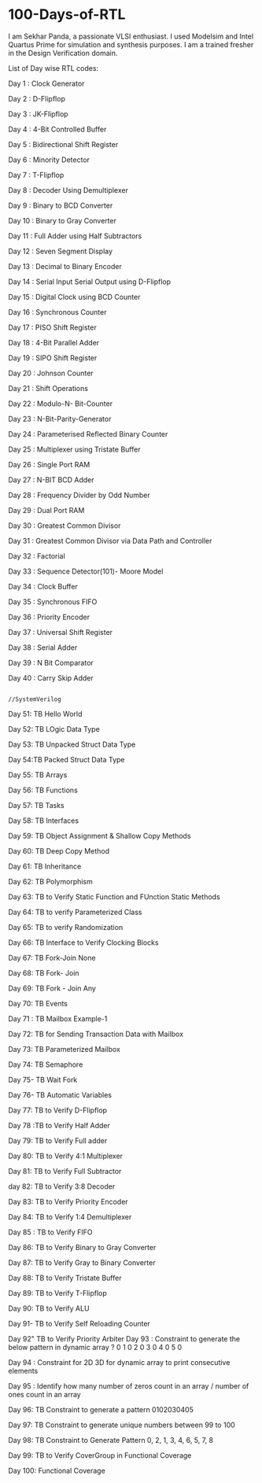 # 100-Days-of-RTL
I am Sekhar Panda, a passionate VLSI enthusiast. I used Modelsim and Intel Quartus Prime for simulation and synthesis purposes. I am a trained fresher in the Design Verification domain.

List of Day wise RTL codes:

Day 1 : Clock Generator

Day 2 : D-Flipflop

Day 3 : JK-Flipflop

Day 4 : 4-Bit Controlled Buffer

Day 5 : Bidirectional Shift Register

Day 6 : Minority Detector

Day 7 : T-Flipflop

Day 8 : Decoder Using Demultiplexer

Day 9 : Binary to BCD Converter

Day 10 : Binary to Gray Converter

Day 11 : Full Adder using Half Subtractors

Day 12 : Seven Segment Display

Day 13 : Decimal to Binary Encoder

Day 14 : Serial Input Serial Output using D-Flipflop

Day 15 : Digital Clock using BCD Counter

Day 16 : Synchronous Counter

Day 17 : PISO Shift Register

Day 18 : 4-Bit Parallel Adder

Day 19 : SIPO Shift Register

Day 20 : Johnson Counter

Day 21 : Shift Operations

Day 22 : Modulo-N- Bit-Counter

Day 23 : N-Bit-Parity-Generator

Day 24 : Parameterised Reflected Binary Counter

Day 25 : Multiplexer using Tristate Buffer

Day 26 : Single Port RAM

Day 27 : N-BIT BCD Adder

Day 28 : Frequency Divider by Odd Number

Day 29 : Dual Port RAM

Day 30 : Greatest Common Divisor

Day 31 : Greatest Common Divisor via Data Path and Controller

Day 32 : Factorial

Day 33 : Sequence Detector(101)- Moore Model

Day 34 : Clock Buffer

Day 35 : Synchronous FIFO

Day 36 : Priority Encoder

Day 37 : Universal Shift Register

Day 38 : Serial Adder

Day 39 : N Bit Comparator

Day 40 : Carry Skip Adder

                                                                  //SystemVerilog

Day 51: TB Hello World 

Day 52: TB LOgic Data Type 

Day 53: TB Unpacked Struct Data Type

Day 54:TB Packed Struct Data Type

Day 55: TB Arrays

Day 56: TB Functions

Day 57: TB Tasks

Day 58: TB Interfaces

Day 59: TB Object Assignment & Shallow Copy Methods

Day 60: TB Deep Copy Method

Day 61: TB Inheritance

Day 62: TB Polymorphism 

Day 63: TB to Verify Static Function and FUnction Static Methods

Day 64: TB to verify Parameterized Class

Day 65: TB to verify Randomization

Day 66: TB Interface to Verify Clocking Blocks

Day 67: TB Fork-Join None

Day 68: TB Fork- Join

Day 69: TB Fork - Join Any

Day 70: TB Events

Day 71 : TB Mailbox Example-1 

Day 72: TB for Sending Transaction Data with Mailbox

Day 73: TB Parameterized Mailbox

Day 74: TB Semaphore

Day 75- TB Wait Fork

Day 76- TB Automatic Variables

Day 77: TB to Verify D-Flipflop 

Day 78 :TB to Verify Half Adder

Day 79: TB to Verify Full adder

Day 80: TB to Verify 4:1 Multiplexer

Day 81: TB to Verify Full Subtractor 

day 82: TB to Verify 3:8 Decoder

Day 83: TB to Verify Priority Encoder 

Day 84: TB to Verify 1:4 Demultiplexer 

Day 85 : TB to Verify FIFO 

Day 86: TB to Verify Binary to Gray Converter

Day 87: TB to Verify Gray to Binary Converter

Day 88: TB to Verify Tristate Buffer

Day 89: TB to Verify T-Flipflop

Day 90: TB to Verify ALU 

Day 91- TB to Verify Self Reloading Counter

Day 92" TB to Verify Priority Arbiter 
Day 93 : Constraint to generate the below pattern in dynamic array ? 0 1 0 2 0 3 0 4 0 5 0 

Day 94 : Constraint for 2D 3D for dynamic array to print consecutive elements

Day 95 : Identify how many number of zeros count in an array / number of ones count in an array

Day 96: TB Constraint to generate a pattern 0102030405

Day 97: TB Constraint to generate unique numbers between 99 to 100 

Day 98: TB Constraint to Generate Pattern 0, 2, 1, 3, 4, 6, 5, 7, 8 

Day 99: TB to Verify CoverGroup in Functional Coverage 

Day 100: Functional Coverage 
